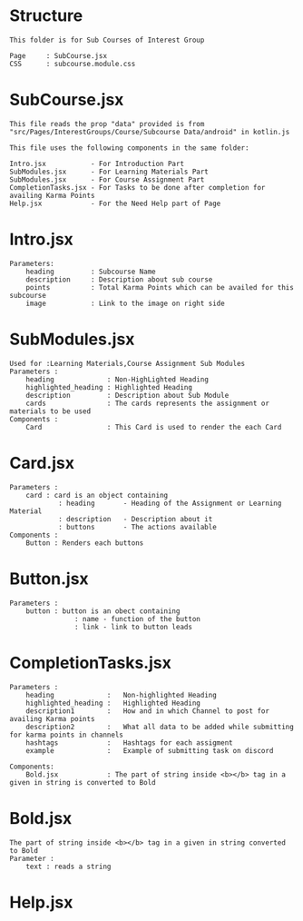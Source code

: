 # Structure
    This folder is for Sub Courses of Interest Group

    Page     : SubCourse.jsx
    CSS      : subcourse.module.css

#   SubCourse.jsx

    This file reads the prop "data" provided is from "src/Pages/InterestGroups/Course/Subcourse Data/android" in kotlin.js
    
    This file uses the following components in the same folder:

    Intro.jsx           - For Introduction Part
    SubModules.jsx      - For Learning Materials Part
    SubModules.jsx      - For Course Assignment Part
    CompletionTasks.jsx - For Tasks to be done after completion for availing Karma Points
    Help.jsx            - For the Need Help part of Page
 
# Intro.jsx
    Parameters:
        heading         : Subcourse Name
        description     : Description about sub course
        points          : Total Karma Points which can be availed for this subcourse
        image           : Link to the image on right side
# SubModules.jsx 
    Used for :Learning Materials,Course Assignment Sub Modules
    Parameters :
        heading             : Non-HighLighted Heading
        highlighted_heading : Highlighted Heading
        description         : Description about Sub Module
        cards               : The cards represents the assignment or materials to be used
    Components :
        Card                : This Card is used to render the each Card
# Card.jsx
    Parameters :
        card : card is an object containing 
                : heading       - Heading of the Assignment or Learning Material
                : description   - Description about it
                : buttons       - The actions available
    Components :
        Button : Renders each buttons
#   Button.jsx
    Parameters :
        button : button is an obect containing
                    : name - function of the button
                    : link - link to button leads

# CompletionTasks.jsx
    Parameters :
        heading             :   Non-highlighted Heading
        highlighted_heading :   Highlighted Heading
        description1        :   How and in which Channel to post for availing Karma points
        description2        :   What all data to be added while submitting for karma points in channels
        hashtags            :   Hashtags for each assigment
        example             :   Example of submitting task on discord

    Components:
        Bold.jsx            : The part of string inside <b></b> tag in a given in string is converted to Bold
# Bold.jsx    
    The part of string inside <b></b> tag in a given in string converted to Bold
    Parameter :
        text : reads a string  
# Help.jsx  